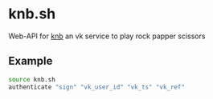 # knb.sh
Web-API for [knb](https://vk.com/app51476136) an vk service to play rock papper scissors

## Example
```bash
source knb.sh
authenticate "sign" "vk_user_id" "vk_ts" "vk_ref"
```
